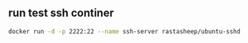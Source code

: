 ## run test ssh continer 
```sh
docker run -d -p 2222:22 --name ssh-server rastasheep/ubuntu-sshd
```